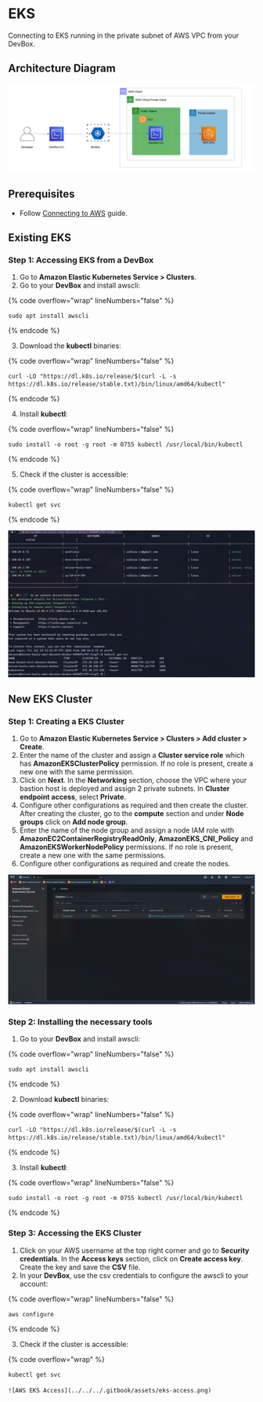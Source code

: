 # EKS

Connecting to EKS running in the private subnet of AWS VPC from your DevBox.

## Architecture Diagram

![AWS EKS Architecture](../../../.gitbook/assets/eks-architecture.png)

## Prerequisites

- Follow [Connecting to AWS](../../existing-network/connecting-to-aws.md) guide.

## Existing EKS

### Step 1: Accessing EKS from a DevBox

1. Go to **Amazon Elastic Kubernetes Service > Clusters**.
2. Go to your **DevBox** and install awscli:

{% code overflow="wrap" lineNumbers="false" %}
```
sudo apt install awscli
```
{% endcode %}

3. Download the **kubectl** binaries:

{% code overflow="wrap" lineNumbers="false" %}
```
curl -LO "https://dl.k8s.io/release/$(curl -L -s https://dl.k8s.io/release/stable.txt)/bin/linux/amd64/kubectl"
```
{% endcode %}

4. Install **kubectl**:

{% code overflow="wrap" lineNumbers="false" %}
```
sudo install -o root -g root -m 0755 kubectl /usr/local/bin/kubectl
```
{% endcode %}

5. Check if the cluster is accessible:

{% code overflow="wrap" lineNumbers="false" %}
```
kubectl get svc
```
{% endcode %}

![AWS EKS Access](../../../.gitbook/assets/eks-access.png)

## New EKS Cluster

### Step 1: Creating a EKS Cluster

1. Go to **Amazon Elastic Kubernetes Service > Clusters > Add cluster > Create**.
2. Enter the name of the cluster and assign a **Cluster service role** which has **AmazonEKSClusterPolicy** permission. If no role is present, create a new one with the same permission.
3. Click on **Next**. In the **Networking** section, choose the VPC where your bastion host is deployed and assign 2 private subnets. In **Cluster endpoint access**, select **Private**.
4. Configure other configurations as required and then create the cluster. After creating the cluster, go to the **compute** section and under **Node groups** click on **Add node group**.
5. Enter the name of the node group and assign a node IAM role with **AmazonEC2ContainerRegistryReadOnly**, **AmazonEKS_CNI_Policy** and **AmazonEKSWorkerNodePolicy** permissions. If no role is present, create a new one with the same permissions.
6. Configure other configurations as required and create the nodes.

![AWS EKS Cluster](../../../.gitbook/assets/eks-cluster.png)

### Step 2: Installing the necessary tools

1. Go to your **DevBox** and install awscli:

{% code overflow="wrap" lineNumbers="false" %}
```
sudo apt install awscli
```
{% endcode %}

2. Download **kubectl** binaries:

{% code overflow="wrap" lineNumbers="false" %}
```
curl -LO "https://dl.k8s.io/release/$(curl -L -s https://dl.k8s.io/release/stable.txt)/bin/linux/amd64/kubectl"
```
{% endcode %}

3. Install **kubectl**:

{% code overflow="wrap" lineNumbers="false" %}
```
sudo install -o root -g root -m 0755 kubectl /usr/local/bin/kubectl
```
{% endcode %}

### Step 3: Accessing the EKS Cluster

1. Click on your AWS username at the top right corner and go to **Security credentials**. In the **Access keys** section, click on **Create access key**. Create the key and save the **CSV** file.
2. In your **DevBox**, use the csv credentials to configure the awscli to your account:

{% code overflow="wrap" lineNumbers="false" %}
```
aws configure
```
{% endcode %}

3. Check if the cluster is accessible:

{% code overflow="wrap" %}
```
kubectl get svc

![AWS EKS Access](../../../.gitbook/assets/eks-access.png)
